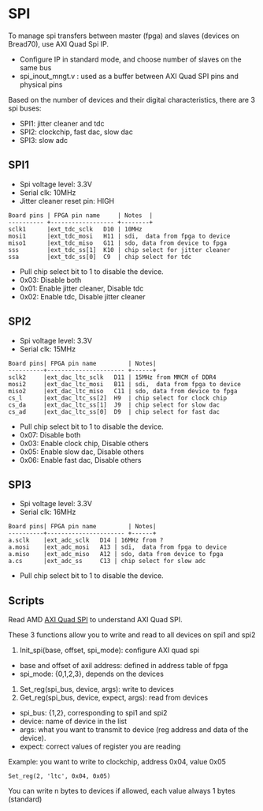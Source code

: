 # SPI

To manage spi transfers between master (fpga) and slaves (devices on Bread70), use AXI Quad Spi IP. 
- Configure IP in standard mode, and choose number of slaves on the same bus
- spi_inout_mngt.v : used as a buffer between AXI Quad SPI pins and physical pins

Based on the number of devices and their digital characteristics, there are 3 spi buses:
- SPI1: jitter cleaner and tdc
- SPI2: clockchip, fast dac, slow dac
- SPI3: slow adc 
## SPI1
- Spi voltage level: 3.3V
- Serial clk: 10MHz
- Jitter cleaner reset pin: HIGH
```
Board pins | FPGA pin name     | Notes  |
---------- +------------------ +--------+
sclk1      |ext_tdc_sclk   D10 | 10MHz 
mosi1      |ext_tdc_mosi   H11 | sdi,  data from fpga to device
miso1      |ext_tdc_miso   G11 | sdo, data from device to fpga
sss        |ext_tdc_ss[1]  K10 | chip select for jitter cleaner
ssa        |ext_tdc_ss[0]  C9  | chip select for tdc
```

- Pull chip select bit to 1 to disable the device.
- 0x03: Disable both
- 0x01: Enable jitter cleaner, Disable tdc
- 0x02: Enable tdc, Disable jitter cleaner
## SPI2
- Spi voltage level: 3.3V
- Serial clk: 15MHz
```
Board pins| FPGA pin name         | Notes|
----------+---------------------- +------+
sclk2     |ext_dac_ltc_sclk   D11 | 15MHz from MMCM of DDR4
mosi2     |ext_dac_ltc_mosi   B11 | sdi,  data from fpga to device
miso2     |ext_dac_ltc_miso   C11 | sdo, data from device to fpga 
cs_l      |ext_dac_ltc_ss[2]  H9  | chip select for clock chip
cs_da     |ext_dac_ltc_ss[1]  J9  | chip select for slow dac
cs_ad     |ext_dac_ltc_ss[0]  D9  | chip select for fast dac
```
- Pull chip select bit to 1 to disable the device.
- 0x07: Disable both
- 0x03: Enable clock chip, Disable others
- 0x05: Enable slow dac, Disable others
- 0x06: Enable fast dac, Disable others
## SPI3
- Spi voltage level: 3.3V
- Serial clk: 16MHz
```
Board pins| FPGA pin name         | Notes|
----------+---------------------- +------+
a.sclk    |ext_adc_sclk   D14 | 16MHz from ?
a.mosi    |ext_adc_mosi   A13 | sdi,  data from fpga to device
a.miso    |ext_adc_miso   A12 | sdo, data from device to fpga 
a.cs      |ext_adc_ss     C13 | chip select for slow adc
```
- Pull chip select bit to 1 to disable the device.

## Scripts 
Read AMD [AXI Quad SPI](https://www.amd.com/content/dam/xilinx/support/documents/ip_documentation/axi_quad_spi/v3_2/pg153-axi-quad-spi.pdf) to understand AXI Quad SPI.

These 3 functions allow you to write and read to all devices on spi1 and spi2
1. Init_spi(base, offset, spi_mode): configure AXI quad spi 
- base and offset of axil address: defined in address table of fpga
- spi_mode: {0,1,2,3}, depends on the devices
1. Set_reg(spi_bus, device, args): write to devices
1. Get_reg(spi_bus, device, expect, args): read from devices
- spi_bus: {1,2}, corresponding to spi1 and spi2
- device: name of device in the list
- args: what you want to transmit to device (reg address and data of the device). 
- expect: correct values of register you are reading

Example: you want to write to clockchip, address 0x04, value 0x05
```
Set_reg(2, 'ltc', 0x04, 0x05)
```
You can write n bytes to devices if allowed, each value always 1 bytes (standard)
